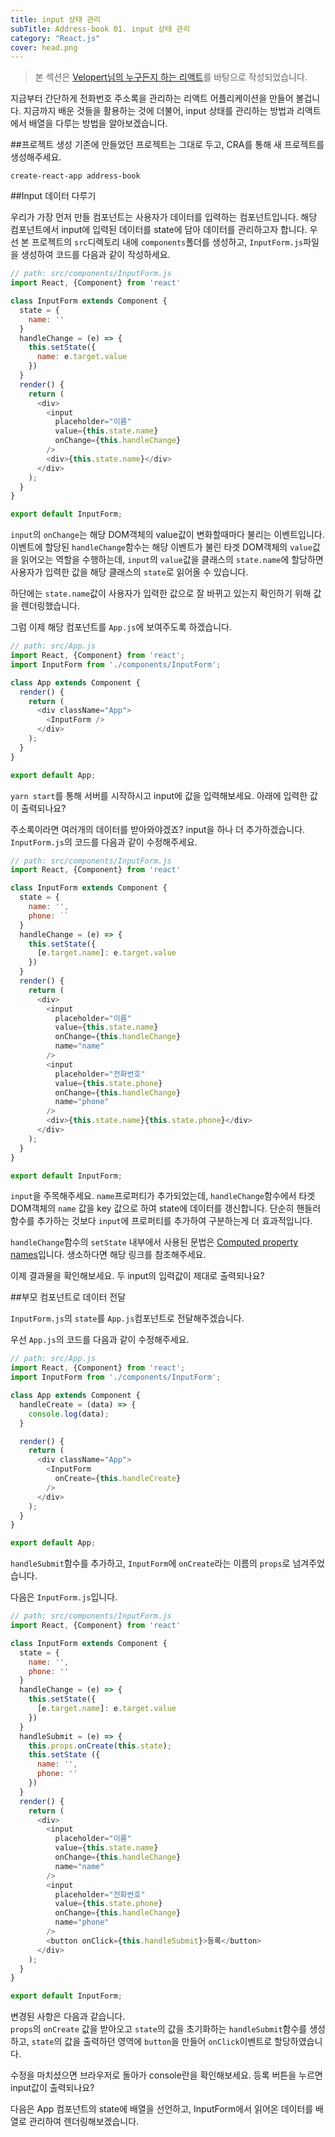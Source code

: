 ```yaml
---
title: input 상태 관리
subTitle: Address-book 01. input 상태 관리
category: "React.js"
cover: head.png
---
```


>본 섹션은 [Velopert님의 누구든지 하는 리액트](https://velopert.com/3613)를 바탕으로 작성되었습니다.

지금부터 간단하게 전화번호 주소록을 관리하는 리액트 어플리케이션을 만들어 볼겁니다. 지금까지 배운 것들을 활용하는 것에 더불어, input 상태를 관리하는 방법과 리액트에서 배열을 다루는 방법을 알아보겠습니다.

##프로젝트 생성
기존에 만들었던 프로젝트는 그대로 두고, CRA를 통해 새 프로젝트를 생성해주세요.
```
create-react-app address-book
```

##Input 데이터 다루기

우리가 가장 먼저 만들 컴포넌트는 사용자가 데이터를 입력하는 컴포넌트입니다. 해당 컴포넌트에서 input에 입력된 데이터를 state에 담아 데이터를 관리하고자 합니다. 우선 본 프로젝트의 `src`디렉토리 내에 `components`폴더를 생성하고, `InputForm.js`파일을 생성하여 코드를 다음과 같이 작성하세요.
```javascript
// path: src/components/InputForm.js
import React, {Component} from 'react'

class InputForm extends Component {
  state = {
    name: ''
  }
  handleChange = (e) => {
    this.setState({
      name: e.target.value
    })
  }
  render() {
    return (
      <div>
        <input
          placeholder="이름"
          value={this.state.name}
          onChange={this.handleChange}
        />
        <div>{this.state.name}</div>
      </div>
    );
  }
}

export default InputForm;
```
`input`의 `onChange`는 해당 DOM객체의 value값이 변화할때마다 불리는 이벤트입니다. 이벤트에 할당된 `handleChange`함수는 해당 이벤트가 불린 타겟 DOM객체의 `value`값을 읽어오는 역할을 수행하는데, `input`의 `value`값을 클래스의 `state.name`에 할당하면 사용자가 입력한 값을 해당 클래스의 `state`로 읽어올 수 있습니다.

하단에는 `state.name`값이 사용자가 입력한 값으로 잘 바뀌고 있는지 확인하기 위해 값을 렌더링했습니다.

그럼 이제 해당 컴포넌트를 `App.js`에 보여주도록 하겠습니다.
```javascript
// path: src/App.js
import React, {Component} from 'react';
import InputForm from './components/InputForm';

class App extends Component {
  render() {
    return (
      <div className="App">
        <InputForm />
      </div>
    );
  }
}

export default App;
```
`yarn start`를 통해 서버를 시작하시고 input에 값을 입력해보세요. 아래에 입력한 값이 출력되나요?

주소록이라면 여러개의 데이터를 받아와야겠죠? input을 하나 더 추가하겠습니다. `InputForm.js`의 코드를 다음과 같이 수정해주세요.
```javascript
// path: src/components/InputForm.js
import React, {Component} from 'react'

class InputForm extends Component {
  state = {
    name: '',
    phone: ``
  }
  handleChange = (e) => {
    this.setState({
      [e.target.name]: e.target.value
    })
  }
  render() {
    return (
      <div>
        <input
          placeholder="이름"
          value={this.state.name}
          onChange={this.handleChange}
          name="name"
        />
        <input
          placeholder="전화번호"
          value={this.state.phone}
          onChange={this.handleChange}
          name="phone"
        />
        <div>{this.state.name}{this.state.phone}</div>
      </div>
    );
  }
}

export default InputForm;
```
`input`을 주목해주세요. `name`프로퍼티가 추가되었는데, `handleChange`함수에서 타겟 DOM객체의 `name` 값을 key 값으로 하여 state에 데이터를 갱신합니다. 단순히 핸들러 함수를 추가하는 것보다 `input`에 프로퍼티를 추가하여 구분하는게 더 효과적입니다.

`handleChange`함수의 `setState` 내부에서 사용된 문법은 [Computed property names](https://developer.mozilla.org/en-US/docs/Web/JavaScript/Reference/Operators/Object_initializer#Computed_property_names)입니다. 생소하다면 해당 링크를 참조해주세요.

이제 결과물을 확인해보세요. 두 input의 입력값이 제대로 출력되나요?

##부모 컴포넌트로 데이터 전달

`InputForm.js`의 `state`를 `App.js`컴포넌트로 전달해주겠습니다.

우선 `App.js`의 코드를 다음과 같이 수정해주세요.

```javascript
// path: src/App.js
import React, {Component} from 'react';
import InputForm from './components/InputForm';

class App extends Component {
  handleCreate = (data) => {
    console.log(data);
  }

  render() {
    return (
      <div className="App">
        <InputForm
          onCreate={this.handleCreate}
        />
      </div>
    );
  }
}

export default App;
```
`handleSubmit`함수를 추가하고, `InputForm`에 `onCreate`라는 이름의 `props`로 넘겨주었습니다.

다음은 `InputForm.js`입니다.

```javascript
// path: src/components/InputForm.js
import React, {Component} from 'react'

class InputForm extends Component {
  state = {
    name: '',
    phone: ''
  }
  handleChange = (e) => {
    this.setState({
      [e.target.name]: e.target.value
    })
  }
  handleSubmit = (e) => {
    this.props.onCreate(this.state);
    this.setState ({
      name: '',
      phone: ''
    })
  }
  render() {
    return (
      <div>
        <input
          placeholder="이름"
          value={this.state.name}
          onChange={this.handleChange}
          name="name"
        />
        <input
          placeholder="전화번호"
          value={this.state.phone}
          onChange={this.handleChange}
          name="phone"
        />
        <button onClick={this.handleSubmit}>등록</button>
      </div>
    );
  }
}

export default InputForm;
```
변경된 사항은 다음과 같습니다.  
`props`의 `onCreate` 값을 받아오고 `state`의 값을 초기화하는 `handleSubmit`함수를 생성하고, `state`의 값을 출력하던 영역에 `button`을 만들어 `onClick`이벤트로 할당하였습니다.

수정을 마치셨으면 브라우저로 돌아가 console란을 확인해보세요. 등록 버튼을 누르면 input값이 출력되나요?

다음은 App 컴포넌트의 state에 배열을 선언하고, InputForm에서 읽어온 데이터를 배열로 관리하여 렌더링해보겠습니다.

